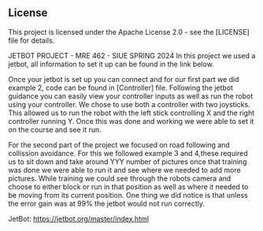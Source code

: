 ## License

This project is licensed under the Apache License 2.0 - see the [LICENSE] file for details.



JETBOT PROJECT - MRE 462 - SIUE SPRING 2024 
In this project we used a jetbot, all information to set it up can be found in the link below. 


Once your jetbot is set up you can connect and for our first part we did example 2, code can be found in [Controller] file.
Following the jetbot guidance you can easily view your controller inputs as well as run the 
robot using your controller.
We chose to use both a controller with two joysticks. This allowed us to run the robot with the left stick controlling X
and the right controller running Y.
Once this was done and working we were able to set it on the course and see it run.


For the second part of the project we focused on road following and collission avoidance. 
For this we followed example 3 and 4,these required us to sit down and take around YYY number of pictures once that training was 
done we were able to run it and see where we needed to add more pictures. While training we 
could see through the robots camera and choose to either block or run in that position as well as 
where it needed to be moving from its current position. One thing we did notice is that
unless the error gain was at 99% the jetbot would not run correctly.












JetBot:
https://jetbot.org/master/index.html
